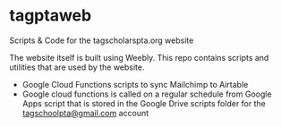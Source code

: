 # tagptaweb
Scripts &amp; Code for the tagscholarspta.org website

The website itself is built using Weebly. This repo contains scripts and utilities that are used by the website.
* Google Cloud Functions scripts to sync Mailchimp to Airtable
* Google cloud functions is called on a regular schedule from Google Apps script that is stored in the Google Drive scripts folder for the tagschoolpta@gmail.com account


